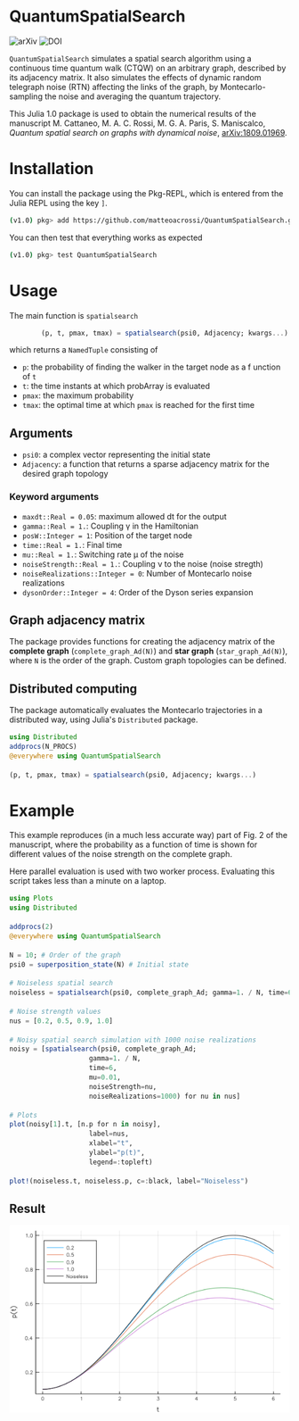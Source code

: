 # QuantumSpatialSearch

![arXiv](https://img.shields.io/badge/arXiv-1809.01969-red.svg?link=http://arxiv.org/abs/1809.01969) ![DOI](https://zenodo.org/badge/DOI/10.5281/zenodo.1410139.svg)

`QuantumSpatialSearch` simulates a spatial search algorithm using a continuous time quantum walk (CTQW) on an arbitrary graph, described by its adjacency matrix. It also simulates the effects of dynamic random telegraph noise (RTN) affecting the links of the graph, by Montecarlo-sampling the noise and averaging the quantum trajectory.

This Julia 1.0 package is used to obtain the numerical results of the manuscript M. Cattaneo, M. A. C. Rossi, M. G. A. Paris, S. Maniscalco, *Quantum spatial search on graphs with dynamical noise*, [arXiv:1809.01969](https://arxiv.org/abs/1809.01969).

# Installation
You can install the package using the Pkg-REPL, which is entered from the Julia REPL using the key `]`.

```sh
(v1.0) pkg> add https://github.com/matteoacrossi/QuantumSpatialSearch.git
```

You can then test that everything works as expected
```sh
(v1.0) pkg> test QuantumSpatialSearch
```

# Usage
The main function is `spatialsearch`

```julia
        (p, t, pmax, tmax) = spatialsearch(psi0, Adjacency; kwargs...)
```

which returns a `NamedTuple` consisting of

- `p`: the probability of finding the walker in the target node as a
f unction of `t`
- `t`: the time instants at which probArray is evaluated
- `pmax`: the maximum probability
- `tmax`: the optimal time at which `pmax` is reached for the first time

## Arguments
- `psi0`: a complex vector representing the initial state
- `Adjacency`: a function that returns a sparse adjacency matrix for the desired
        graph topology

### Keyword arguments
- `maxdt::Real = 0.05`: maximum allowed dt for the output
- `gamma::Real = 1.`: Coupling γ in the Hamiltonian
- `posW::Integer = 1`: Position of the target node
- `time::Real = 1.`: Final time
- `mu::Real = 1.`: Switching rate μ of the noise
- `noiseStrength::Real = 1.`: Coupling ν to the noise (noise stregth)
- `noiseRealizations::Integer = 0`: Number of Montecarlo noise realizations
- `dysonOrder::Integer = 4`: Order of the Dyson series expansion

## Graph adjacency matrix
The package provides functions for creating the adjacency matrix of the **complete graph** (`complete_graph_Ad(N)`) and **star graph** (`star_graph_Ad(N)`), where `N` is the order of the graph. Custom graph topologies can be defined.

## Distributed computing
The package automatically evaluates the Montecarlo trajectories in a distributed way, using Julia's `Distributed` package.

```julia
using Distributed
addprocs(N_PROCS)
@everywhere using QuantumSpatialSearch

(p, t, pmax, tmax) = spatialsearch(psi0, Adjacency; kwargs...)
```

# Example
This example reproduces (in a much less accurate way) part of Fig. 2 of the manuscript, where the probability as a function of time is shown for different values of the noise strength on the complete graph.

Here parallel evaluation is used with two worker process. Evaluating this script takes less than a minute on a laptop.

```julia
using Plots
using Distributed

addprocs(2)
@everywhere using QuantumSpatialSearch

N = 10; # Order of the graph
psi0 = superposition_state(N) # Initial state

# Noiseless spatial search
noiseless = spatialsearch(psi0, complete_graph_Ad; gamma=1. / N, time=6);

# Noise strength values
nus = [0.2, 0.5, 0.9, 1.0]

# Noisy spatial search simulation with 1000 noise realizations
noisy = [spatialsearch(psi0, complete_graph_Ad;
                    gamma=1. / N,
                    time=6,
                    mu=0.01,
                    noiseStrength=nu,
                    noiseRealizations=1000) for nu in nus]

# Plots
plot(noisy[1].t, [n.p for n in noisy],
                    label=nus,
                    xlabel="t",
                    ylabel="p(t)",
                    legend=:topleft)

plot!(noiseless.t, noiseless.p, c=:black, label="Noiseless")
```

## Result
![Result](example.png)
